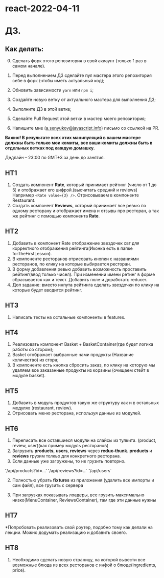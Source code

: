 # react-2022-04-11
# ДЗ.

## Как делать:

0. Сделать форк этого репозитория в свой аккаунт (только 1 раз в самом начале).

1. Перед выполнением ДЗ сделайте пул мастера этого репозитория себе в форк (чтобы иметь актуальный код);
2. Обновить зависимости `yarn` или `npm i`;
3. Создайте новую ветку от актуального мастера для выполнения ДЗ;
4. Выполните ДЗ в этой ветке;
5. Сделайте Pull Request этой ветки в мастер моего репозитория;
6. Напишите мне (a.senyukov@javascript.info) письмо со ссылкой на PR.

**Важно! В результате всех этих манипуляций в вашем мастере должны быть только мои комиты, все ваши комиты должны быть в отдельных ветках под каждую домашку.**

Дедлайн – 23:00 по GMT+3 за день до занятия.

## HT1

1. Создать компонент **Rate**, который принимает рейтинг (число от 1 до 5) и отображает его цифрой.(высчитать средний и reviews) Например `<Rate value={3} />`. Отрисовываем в компоненте Restaurant.
2. Создать компонент **Reviews**, который принимает все ревью по одному ресторану и отображает имена и отзывы про ресторан, а так же рейтинг с помощью компонента **Rate**.

## HT2

1. Добавить в компонент Rate отображение звездочек свг для корректного отображения рейтинга(Иконка есть в папке forTheFirstLesson).
2. В компоненте ресторанов отрисовать кнопки с названиями ресторанов, по клику на которые выбирается ресторан.
3. В форму добавления ревью добавить возможность проставить рейтинг(ввод только чисел). При изменении имени ретинг в форме сбрасывается как и текст. Добавить поле и доработать reducer.
4. Доп задание: вместо инпута рейтинга сделать звездочки по клику на которые будет вводится рейтинг.


## HT3

1. Написать тесты на остальные компоненты в features.

## HT4

1. Реализовать компонент Basket + BasketContainer(где будет логика работы со стором);
2. Basket отображает выбранные нами продукты (Название      количество) из стора;
3. В компоненте есть кнопка сбросить заказ, по клику на которую мы удаляем все заказанные продукты из корзины (очищаем стейт в модуле basket).

## HT5

1. Добавить в модуль продуктов такую же структуру как и в остальных модулях (restaurant, review).
2. Отрисовать меню ресторана, используя данные из модулей.

## HT6

1. Переписать все оставшиеся модули на слайсы из тулкита. (product, review, user)(как пример модуль ресторанов)
2. Загрузить **products**, **users**, **reviews** через **redux-thunk**. **products** и **reviews** грузим толкьо для конкретного ресторана.
3. Если данные уже загружены, то не грузить повторно.

'/api/products?id=...'
'/api/reviews?id=...'
'/api/users'

2. Полностью убрать **fixtures** из приложения (удалить все импорты и сам файл), все грузить с сервера

3. При загрузках показывать лоадеры, все грузить максимально низко(MenuContainer, ReviewsContainer), там где эти данные нужны

## HT7
*Попробовать реализовать свой роутер, подобно тому как делали на лекции. Можно додумать реализацию и добавить своего.

## HT8
1. Необходимо сделать новую страницу, на которой вывести все возможные блюда из всех ресторанов с инфой о блюде(ingredients, price).